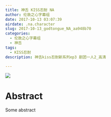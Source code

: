 ```yaml
---
title: 神舌 KISS忍耐 NA
author: 伦敦之心字幕组
date: 2017-10-13 03:07:39
airdate: .na.character
slug: 2017-10-13_godtongue_NA_aa948b70
categories:
  - 伦敦之心字幕组
  - 神舌
tags:
  - KISS忍耐
description: 神舌kiss忍耐新系列ep3 剧团一人2_高清

---
```

![](/img/gakki.jpg)
# Abstract
Some abstract
